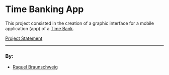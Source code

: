 # Time Banking App

This project consisted in the creation of a graphic interface for a mobile application (app) of a [Time Bank](https://www.investopedia.com/terms/t/time-banking.asp).

[Project Statement](docs/bake-off-1.pdf)

___
### By:
- [Raquel Braunschweig](https://github.com/iquelli)

